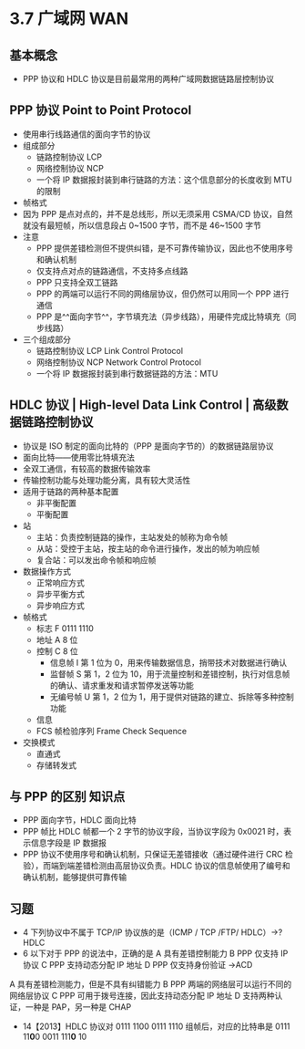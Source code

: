 # 3.7 广域网 WAN

## 基本概念

- PPP 协议和 HDLC 协议是目前最常用的两种广域网数据链路层控制协议

## PPP 协议 Point to Point Protocol

- 使用串行线路通信的面向字节的协议
- 组成部分
  - 链路控制协议 LCP
  - 网络控制协议 NCP
  - 一个将 IP 数据报封装到串行链路的方法：这个信息部分的长度收到 MTU 的限制
- 帧格式
- 因为 PPP 是点对点的，并不是总线形，所以无须采用 CSMA/CD 协议，自然就没有最短帧，所以信息段占 0~1500 字节，而不是 46~1500 字节
- 注意
  - PPP 提供差错检测但不提供纠错，是不可靠传输协议，因此也不使用序号和确认机制
  - 仅支持点对点的链路通信，不支持多点线路
  - PPP 只支持全双工链路
  - PPP 的两端可以运行不同的网络层协议，但仍然可以用同一个 PPP 进行通信
  - PPP 是^^面向字节^^，字节填充法（异步线路），用硬件完成比特填充（同步线路）
- 三个组成部分
  - 链路控制协议 LCP Link Control Protocol
  - 网络控制协议 NCP Network Control Protocol
  - 一个将 IP 数据报封装到串行数据链路的方法：MTU

## HDLC 协议 | High-level Data Link Control | 高级数据链路控制协议

- 协议是 ISO 制定的面向比特的（PPP 是面向字节的）的数据链路层协议
- 面向比特——使用零比特填充法
- 全双工通信，有较高的数据传输效率
- 传输控制功能与处理功能分离，具有较大灵活性
- 适用于链路的两种基本配置
  - 非平衡配置
  - 平衡配置
- 站
  - 主站：负责控制链路的操作，主站发处的帧称为命令帧
  - 从站：受控于主站，按主站的命令进行操作，发出的帧为响应帧
  - 复合站：可以发出命令帧和响应帧
- 数据操作方式
  - 正常响应方式
  - 异步平衡方式
  - 异步响应方式
- 帧格式
  - 标志 F 0111 1110
  - 地址 A 8 位
  - 控制 C 8 位
    - 信息帧 I 第 1 位为 0，用来传输数据信息，捎带技术对数据进行确认
    - 监督帧 S 第 1，2 位为 10，用于流量控制和差错控制，执行对信息帧的确认、请求重发和请求暂停发送等功能
    - 无编号帧 U 第 1，2 位为 1，用于提供对链路的建立、拆除等多种控制功能
  - 信息
  - FCS 帧检验序列 Frame Check Sequence
- 交换模式
  - 直通式
  - 存储转发式

## 与 PPP 的区别 知识点

- PPP 面向字节，HDLC 面向比特
- PPP 帧比 HDLC 帧都一个 2 字节的协议字段，当协议字段为 0x0021 时，表示信息字段是 IP 数据报
- PPP 协议不使用序号和确认机制，只保证无差错接收（通过硬件进行 CRC 检验），而端到端差错检测由高层协议负责。HDLC 协议的信息帧使用了编号和确认机制，能够提供可靠传输

## 习题

- 4 下列协议中不属于 TCP/IP 协议族的是（ICMP / TCP /FTP/ HDLC）→? HDLC
- 6 以下对于 PPP 的说法中，正确的是
  A 具有差错控制能力
  B PPP 仅支持 IP 协议
  C PPP 支持动态分配 IP 地址
  D PPP 仅支持身份验证 →ACD

A 具有差错检测能力，但是不具有纠错能力
B PPP 两端的网络层可以运行不同的网络层协议
C PPP 可用于拨号连接，因此支持动态分配 IP 地址
D 支持两种认证，一种是 PAP，另一种是 CHAP

- 14【2013】HDLC 协议对 0111 1100 0111 1110 组帧后，对应的比特串是
  0111 11**0**0 0011 111**0** 10
